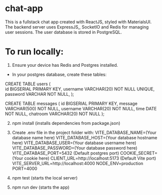 # chat-app
This is a fullstack chat app created with ReactJS, styled with MaterialsUI. The backend server uses ExpressJS,, SocketIO and Redis for managing user sessions. The user database is stored in PostgreSQL.

# To run locally:
1. Ensure your device has Redis and Postgres installed.
 - In your postgres database, create these tables: 

CREATE TABLE users (  
  id BIGSERIAL PRIMARY KEY,
  username VARCHAR(20) NOT NULL UNIQUE,
  password VARCHAR NOT NULL,
);

CREATE TABLE messages (
  id BIGSERIAL PRIMARY KEY,
  message VARCHAR(500) NOT NULL,
  username VARCHAR(20) NOT NULL,
  time DATE NOT NULL,
  chatroom VARCHAR(20) NOT NULL
);

2. npm install (installs dependencies from package.json)

3. Create .env file in the project folder with:
VITE_DATABASE_NAME=(Your database name here)
VITE_DATABASE_HOST=(Your database hostname here)
VITE_DATABASE_USER=(Your database username here)
VITE_DATABASE_PASSWORD=(Your database password here)
VITE_DATABASE_PORT=5432 (Default postgres port)
COOKIE_SECRET=(Your cookie here)
CLIENT_URL=http://localhost:5173 (Default Vite port)
VITE_SERVER_URL=http://localhost:4000 
NODE_ENV=production
PORT=4000

4. npm test (starts the local server)
5. npm run dev (starts the app)
